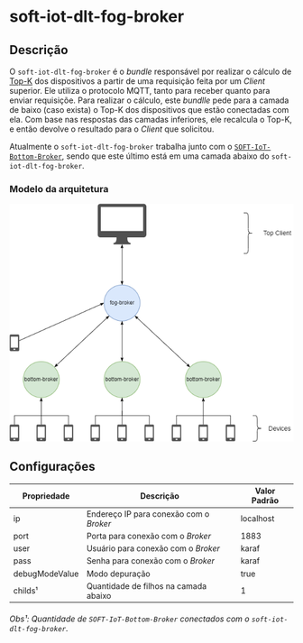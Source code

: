 # soft-iot-dlt-fog-broker

## Descrição

O `soft-iot-dlt-fog-broker` é o *bundle* responsável por realizar o cálculo de [Top-K](https://www.sciencedirect.com/science/article/abs/pii/S002002551830714X#:~:text=A%20Top-k%20retrieval%20algorithm%20returns%20the%20k%20best%20answers,take%20into%20consideration%20execution%20time.) dos dispositivos a partir de uma requisição feita por um *Client* superior. Ele utiliza o protocolo MQTT, tanto para receber quanto para enviar requisiçõe. Para realizar o cálculo, este *bundlle* pede para a camada de baixo (caso exista) o Top-K dos dispositivos que estão conectadas com ela. Com base nas respostas das camadas inferiores, ele recalcula o Top-K, e então devolve  o resultado para o *Client* que solicitou.

Atualmente o `soft-iot-dlt-fog-broker` trabalha junto com o [`SOFT-IoT-Bottom-Broker`](https://github.com/larsid/SOFT-IoT-Bottom-Broker), sendo que este último está em uma camada abaixo do `soft-iot-dlt-fog-broker`.

### Modelo da arquitetura

<p align="center">
  <img src="./assets/architecture-diagram.png" width="580px" />
</p>

## Configurações

Propriedade | Descrição | Valor Padrão
------------|-----------|-------------
ip | Endereço IP para conexão com o *Broker* | localhost
port | Porta para conexão com o *Broker* | 1883
user | Usuário para conexão com o *Broker* | karaf
pass | Senha para conexão com o *Broker* | karaf
debugModeValue | Modo depuração | true
childs¹ | Quantidade de filhos na camada abaixo | 1

###### Obs¹: Quantidade de `SOFT-IoT-Bottom-Broker` conectados com o `soft-iot-dlt-fog-broker`.
